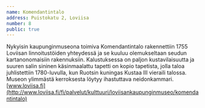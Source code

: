 ```yaml
---
name: Komendantintalo
address: Puistokatu 2, Loviisa
number: 8
public: true
---
```

Nykyisin kaupunginmuseona toimiva Komendantintalo rakennettiin 1755 Loviisan linnoitustöiden yhteydessä ja se kuuluu olemukseltaan seudun kartanonomaisiin rakennuksiin. Kalustuksessa on paljon kustavilaisuutta ja suuren salin sininen käsinmaalattu tapetti on kopio tapetista, jolla taloa juhlistettiin 1780-luvulla, kun Ruotsin kuningas Kustaa III vieraili talossa. Museon ylimmästä kerroksesta löytyy ihastuttava neidonkammari. [www.loviisa.fi](http://www.loviisa.fi/fi/palvelut/kulttuuri/loviisankaupunginmuseo/komendantintalo)
